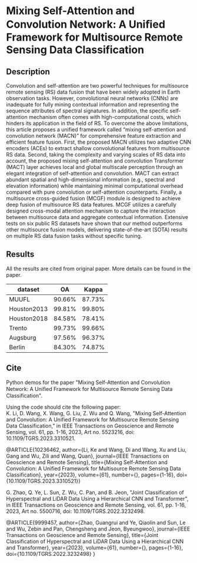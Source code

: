 # Mixing Self-Attention and Convolution Network: A Uniﬁed Framework for Multisource Remote Sensing Data Classification
## Description
Convolution and self-attention are two powerful techniques for multisource remote sensing (RS) data fusion that have been widely adopted in Earth observation tasks. However, convolutional neural networks (CNNs) are inadequate for fully mining contextual information and representing the sequence attributes of spectral signatures. In addition, the specific self-attention mechanism often comes with high-computational costs, which hinders its application in the field of RS. To overcome the above limitations, this article proposes a unified framework called “mixing self-attention and convolution network (MACN)” for comprehensive feature extraction and efficient feature fusion. First, the proposed MACN utilizes two adaptive CNN encoders (ACEs) to extract shallow convolutional features from multisource RS data. Second, taking the complexity and varying scales of RS data into account, the proposed mixing self-attention and convolution Transformer (MACT) layer achieves local and global multiscale perception through an elegant integration of self-attention and convolution. MACT can extract abundant spatial and high-dimensional information (e.g., spectral and elevation information) while maintaining minimal computational overhead compared with pure convolution or self-attention counterparts. Finally, a multisource cross-guided fusion (MCGF) module is designed to achieve deep fusion of multisource RS data features. MCGF utilizes a carefully designed cross-modal attention mechanism to capture the interaction between multisource data and aggregate contextual information. Extensive tests on six public RS datasets have shown that our method outperforms other multisource fusion models, delivering state-of-the-art (SOTA) results on multiple RS data fusion tasks without specific tuning. 

## Results
All the results are cited from original paper. More details can be found in the paper.

| dataset      | OA     | Kappa  |
| --------     | ------ | ------ |
| MUUFL        | 90.66% | 87.73% |
| Houston2013  | 99.81% | 99.80% |
| Houston2018  | 84.58% | 78.41% |
| Trento       | 99.73% | 99.66% |
| Augsburg     | 97.56% | 96.37% |
| Berlin       | 84.30% | 74.87% |

## Cite
Python demos for the paper "Mixing Self-Attention and Convolution Network: A Uniﬁed Framework for Multisource Remote Sensing Data Classification".

Using the code should cite the following paper:   
K. Li, D. Wang, X. Wang, G. Liu, Z. Wu and Q. Wang, "Mixing Self-Attention and Convolution: A Unified Framework for Multisource Remote Sensing Data Classification," in IEEE Transactions on Geoscience and Remote Sensing, vol. 61, pp. 1-16, 2023, Art no. 5523216, doi: 10.1109/TGRS.2023.3310521.

@ARTICLE{10236462,
  author={Li, Ke and Wang, Di and Wang, Xu and Liu, Gang and Wu, Zili and Wang, Quan},
  journal={IEEE Transactions on Geoscience and Remote Sensing}, 
  title={Mixing Self-Attention and Convolution: A Unified Framework for Multisource Remote Sensing Data Classification}, 
  year={2023},
  volume={61},
  number={},
  pages={1-16},
  doi={10.1109/TGRS.2023.3310521}}

G. Zhao, Q. Ye, L. Sun, Z. Wu, C. Pan, and B. Jeon, "Joint Classification of Hyperspectral and LiDAR Data Using a Hierarchical CNN and Transformer", in IEEE Transactions on Geoscience and Remote Sensing, vol. 61, pp. 1-16, 2023, Art no. 5500716, doi: 10.1109/TGRS.2022.3232498.

@ARTICLE{9999457, 
author={Zhao, Guangrui and Ye, Qiaolin and Sun, Le and Wu, Zebin and Pan, Chengsheng and Jeon, Byeungwoo}, 
journal={IEEE Transactions on Geoscience and Remote Sensing}, 
title={Joint Classification of Hyperspectral and LiDAR Data Using a Hierarchical CNN and Transformer}, 
year={2023}, 
volume={61}, 
number={}, 
pages={1-16}, 
doi={10.1109/TGRS.2022.3232498} }
